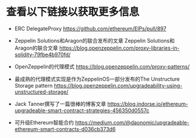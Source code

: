 # 查看以下链接以获取更多信息

- ERC DelegateProxy
  https://github.com/ethereum/EIPs/pull/897

- Zeppelin Solutions和Aragon的联合发布的文章
  Zeppelin Solutions和Aragon的联合文章
  https://blog.openzeppelin.com/proxy-libraries-in-solidity-79fbe4b970fd/

- OpenZeppelin的代理模式
  https://blog.openzeppelin.com/proxy-patterns/

- 最成熟的代理模式实现是作为ZeppelinOS一部分发布的The Unstructure Storage pattern
  https://blog.openzeppelin.com/upgradeability-using-unstructured-storage/

- Jack Tanner撰写了一篇很棒的博客文章
  https://blog.indorse.io/ethereum-upgradeable-smart-contract-strategies-456350d0557c

- 可升级Ethereum智能合约
  https://medium.com/@daonomic/upgradeable-ethereum-smart-contracts-d036cb373d6
